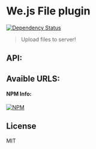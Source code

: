 # We.js File plugin

[![Dependency Status](https://david-dm.org/wejs/we-plugin-file.png)](https://david-dm.org/wejs/we-plugin-file)

> Upload files to server!

## API:

## Avaible URLS:


#### NPM Info:
[![NPM](https://nodei.co/npm/we-plugin-file.png?downloads=true&downloadRank=true&stars=true)](https://nodei.co/npm/we-plugin-file/)

## License

MIT

